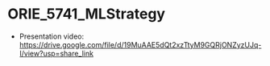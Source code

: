# ORIE_5741_MLStrategy

- Presentation video: https://drive.google.com/file/d/19MuAAE5dQt2xzTtyM9GQRjONZyzUJq-I/view?usp=share_link
